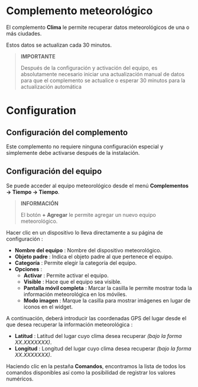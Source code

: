 # Complemento meteorológico

El complemento **Clima** le permite recuperar datos meteorológicos de una o más ciudades.

Estos datos se actualizan cada 30 minutos.

>**IMPORTANTE**
>
>Después de la configuración y activación del equipo, es absolutamente necesario iniciar una actualización manual de datos para que el complemento se actualice o esperar 30 minutos para la actualización automática

# Configuration

## Configuración del complemento

Este complemento no requiere ninguna configuración especial y simplemente debe activarse después de la instalación.

## Configuración del equipo

Se puede acceder al equipo meteorológico desde el menú **Complementos → Tiempo → Tiempo**.

>**INFORMACIÓN**
>
>El botón **+ Agregar** le permite agregar un nuevo equipo meteorológico.

Hacer clic en un dispositivo lo lleva directamente a su página de configuración :

- **Nombre del equipo** : Nombre del dispositivo meteorológico.
- **Objeto padre** : Indica el objeto padre al que pertenece el equipo.
- **Categoría** : Permite elegir la categoría del equipo.
- **Opciones** :
    - **Activar** : Permite activar el equipo.
    - **Visible** : Hace que el equipo sea visible.
    - **Pantalla móvil completa** : Marcar la casilla le permite mostrar toda la información meteorológica en los móviles.
    - **Modo imagen** : Marque la casilla para mostrar imágenes en lugar de iconos en el widget.

A continuación, deberá introducir las coordenadas GPS del lugar desde el que desea recuperar la información meteorológica :

- **Latitud** : Latitud del lugar cuyo clima desea recuperar *(bajo la forma XX.XXXXXXX)*.
- **Longitud** : Longitud del lugar cuyo clima desea recuperar *(bajo la forma XX.XXXXXXX)*.

Haciendo clic en la pestaña **Comandos**, encontramos la lista de todos los comandos disponibles así como la posibilidad de registrar los valores numéricos.
